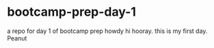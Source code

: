 # bootcamp-prep-day-1
a repo for day 1 of bootcamp prep
howdy hi hooray. this is my first day.
Peanut
